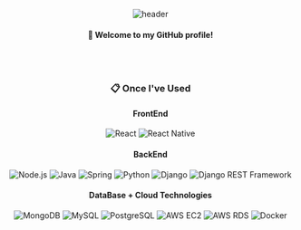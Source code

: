 <div align="center"> 

![header](https://capsule-render.vercel.app/api?type=soft&color=gradient&height=150&section=header&text=hhee4455&fontColor=ffffff&fontSize=70&animation=fadeIn&fontAlignY=55&desc=%20&descAlignY=62&descAlign=62&descColor=6441a5&descStrokeColor=ffffff&descStroke=3)
####  :wave: Welcome to my GitHub profile!

 <br/>
 <br/>
  
###  :clipboard: Once I've Used 

#### FrontEnd

<div>
  <img src="https://img.shields.io/badge/React-61DAFB?style=for-the-badge&logo=React&logoColor=white" alt="React" />
  <img src="https://img.shields.io/badge/React%20Native-61DAFB?style=for-the-badge&logo=React&logoColor=white" alt="React Native" />
</div>

#### BackEnd

<div>
  <img src="https://img.shields.io/badge/Node.js-339933?style=for-the-badge&logo=Node.js&logoColor=white" alt="Node.js" />
  <img src="https://img.shields.io/badge/Java-007396?style=for-the-badge&logo=Java&logoColor=white" alt="Java" />
  <img src="https://img.shields.io/badge/Spring-6DB33F?style=for-the-badge&logo=Spring&logoColor=white" alt="Spring" />
  <img src="https://img.shields.io/badge/Python-3776AB?style=for-the-badge&logo=Python&logoColor=white" alt="Python" />
  <img src="https://img.shields.io/badge/Django-092E20?style=for-the-badge&logo=Django&logoColor=white" alt="Django" />
  <img src="https://img.shields.io/badge/Django%20REST%20Framework-092E20?style=for-the-badge&logo=Django&logoColor=white" alt="Django REST Framework" />
</div>

#### DataBase + Cloud Technologies

<div>
  <img src="https://img.shields.io/badge/MongoDB-47A248?style=for-the-badge&logo=MongoDB&logoColor=white" alt="MongoDB" />
  <img src="https://img.shields.io/badge/MySQL-4479A1?style=for-the-badge&logo=MySQL&logoColor=white" alt="MySQL" />
  <img src="https://img.shields.io/badge/PostgreSQL-336791?style=for-the-badge&logo=PostgreSQL&logoColor=white" alt="PostgreSQL" />
  <img src="https://img.shields.io/badge/AWS%20EC2-232F3E?style=for-the-badge&logo=Amazon%20AWS&logoColor=white" alt="AWS EC2" />
  <img src="https://img.shields.io/badge/AWS%20RDS-232F3E?style=for-the-badge&logo=Amazon%20AWS&logoColor=white" alt="AWS RDS" />
  <img src="https://img.shields.io/badge/Docker-2496ED?style=for-the-badge&logo=Docker&logoColor=white" alt="Docker" />
</div>


